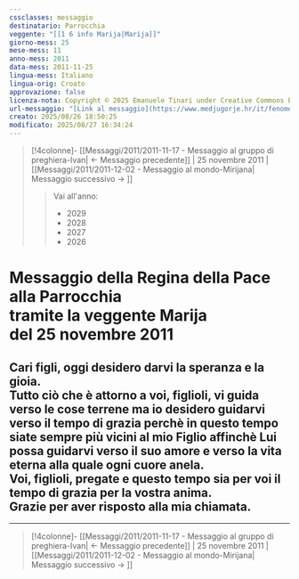 ```yaml
---
cssclasses: messaggio
destinatario: Parrocchia
veggente: "[[1 6 info Marija|Marija]]"
giorno-mess: 25
mese-mess: 11
anno-mess: 2011
data-mess: 2011-11-25
lingua-mess: Italiano
lingua-orig: Croato
approvazione: false
licenza-nota: Copyright © 2025 Emanuele Tinari under Creative Commons BY-NC-SA 4.0 https://creativecommons.org/licenses/by-nc-sa/4.0/
url-messaggio: "[Link al messaggio](https://www.medjugorje.hr/it/fenomeno-di-medjugorje/messaggi-della-madonna/?datum=2011-11-25)"
creato: 2025/08/26 18:50:25
modificato: 2025/08/27 16:34:24
---
```


> [!4colonne]- [[Messaggi/2011/2011-11-17 - Messaggio al gruppo di preghiera-Ivan| ← Messaggio precedente]] | 25 novembre 2011 | [[Messaggi/2011/2011-12-02 - Messaggio al mondo-Mirijana| Messaggio successivo → ]]
>> <span class="verde">Vai all'anno:</span>
>> - 2029
>> - 2028
>> - 2027
>> - 2026
>

# Messaggio della Regina della Pace<br>alla Parrocchia<br>tramite la veggente Marija<br>del 25 novembre 2011

## Cari figli, oggi desidero darvi la speranza e la gioia.<br>Tutto ciò che è attorno a voi, figlioli, vi guida verso le cose terrene ma io desidero guidarvi verso il tempo di grazia perchè in questo tempo siate sempre più vicini al mio Figlio affinchè Lui possa guidarvi verso il suo amore e verso la vita eterna alla quale ogni cuore anela.<br>Voi, figlioli, pregate e questo tempo sia per voi il tempo di grazia per la vostra anima.<br>Grazie per aver risposto alla mia chiamata.

***

> [!4colonne]- [[Messaggi/2011/2011-11-17 - Messaggio al gruppo di preghiera-Ivan| ← Messaggio precedente]] | 25 novembre 2011 | [[Messaggi/2011/2011-12-02 - Messaggio al mondo-Mirijana| Messaggio successivo → ]]
